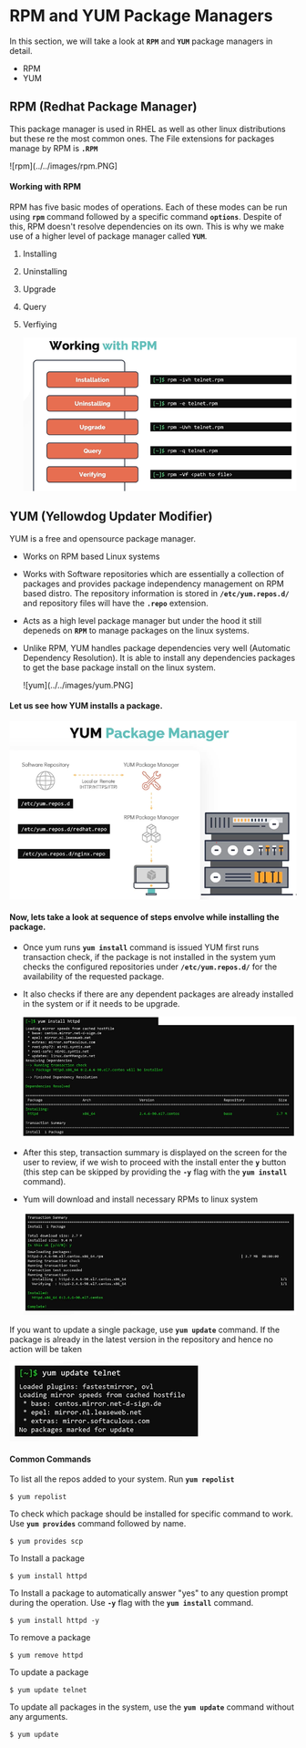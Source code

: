 # RPM and YUM Package Managers

In this section, we will take a look at **`RPM`** and **`YUM`** package managers in detail.
- RPM
- YUM

## RPM (Redhat Package Manager)

This package manager is used in RHEL as well as other linux distributions but these re the most common ones. The File extensions for packages manage by RPM is **`.RPM`**

![rpm](../../images/rpm.PNG]

#### Working with RPM

RPM has five basic modes of operations. Each of these modes can be run using **`rpm`** command followed by a specific command **`options`**. Despite of this, RPM doesn't resolve dependencies on its own. This is why we make use of a higher level of package manager called **`YUM`**.
1. Installing
1. Uninstalling
1. Upgrade
1. Query
1. Verfiying

   ![rpm-modes](../../images/rpm-modes.PNG)

## YUM (Yellowdog Updater Modifier)

YUM is a free and opensource package manager.
- Works on RPM based Linux systems
- Works with Software repositories which are essentially a collection of packages and provides package independency management on RPM based distro. The repository information is stored in **`/etc/yum.repos.d/`** and repository files will have the **`.repo`** extension.
- Acts as a high level package manager but under the hood it still depeneds on **`RPM`** to manage packages on the linux systems.
- Unlike RPM, YUM handles package dependencies very well (Automatic Dependency Resolution). It is able to install any dependencies packages to get the base package install on the linux system.

  ![yum](../../images/yum.PNG]
  
#### Let us see how YUM installs a package.

![yum-repo](../../images/yum-repo.PNG)

#### Now, lets take a look at sequence of steps envolve while installing the package.
- Once yum runs **`yum install`** command is issued YUM first runs transaction check, if the package is not installed in the system yum checks the configured repositories under **`/etc/yum.repos.d/`** for the availability of the requested package. 
- It also checks if there are any dependent packages are already installed in the system or if it needs to be upgrade.

  ![yum-cmd](../../images/yum-cmd.PNG)
  
- After this step, transaction summary is displayed on the screen for the user to review, if we wish to proceed with the install enter the **`y`** button (this step can be skipped by providing the **`-y`** flag with the **`yum install`** command).
- Yum will download and install necessary RPMs to linux system

  ![yum-cmd1](../../images/yum-cmd1.PNG)
  

If you want to update a single package, use **`yum update`** command. If the package is already in the latest version in the repository and hence no action will be taken

![yum-update](../../images/yum-update.PNG)


#### Common Commands

To list all the repos added to your system. Run **`yum repolist`**
```
$ yum repolist
```

To check which package should be installed for specific command to work. Use **`yum provides`** command followed by <command> name.
```
$ yum provides scp
```

To Install a package
```
$ yum install httpd
```

To Install a package to automatically answer "yes" to any question prompt during the operation. Use **`-y`** flag with the **`yum install`** command.
```
$ yum install httpd -y
```

To remove a package
```
$ yum remove httpd
```

To update a package
```
$ yum update telnet
```

To update all packages in the system, use the **`yum update`** command without any arguments.
```
$ yum update
```





  



